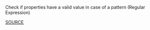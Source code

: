 Check if properties have a valid value in case of a pattern (Regular Expression)

[SOURCE](https://github.com/awslabs/cfn-python-lint/blob/master/docs/cfn-resource-specification.md#allowedpattern)